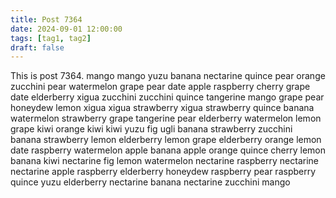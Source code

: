 ```yaml
---
title: Post 7364
date: 2024-09-01 12:00:00
tags: [tag1, tag2]
draft: false
---
```

This is post 7364.
mango
mango
yuzu
banana
nectarine
quince
pear
orange
zucchini
pear
watermelon
grape
pear
date
apple
raspberry
cherry
grape
date
elderberry
xigua
zucchini
zucchini
quince
tangerine
mango
grape
pear
honeydew
lemon
xigua
xigua
strawberry
xigua
strawberry
quince
banana
watermelon
strawberry
grape
tangerine
pear
elderberry
watermelon
lemon
grape
kiwi
orange
kiwi
kiwi
yuzu
fig
ugli
banana
strawberry
zucchini
banana
strawberry
lemon
elderberry
lemon
grape
elderberry
orange
lemon
date
raspberry
watermelon
apple
banana
apple
orange
quince
cherry
lemon
banana
kiwi
nectarine
fig
lemon
watermelon
nectarine
raspberry
nectarine
nectarine
apple
raspberry
elderberry
honeydew
raspberry
pear
raspberry
quince
yuzu
elderberry
nectarine
banana
nectarine
zucchini
mango
